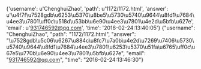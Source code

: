 {'username': u'ChenghuiZhao', 'path': u'1172/1172.html', 'answer': u'\u4f7f\u7528gdb\u6253\u5370\u8be5\u5730\u5740\u9644\u8fd1\u7684\u4ee3\u7801\uff0c\u518d\u53bb\u6e90\u4ee3\u7801\u4e2d\u5bfb\u627e', 'email': u'931746592@qq.com', 'time': '2016-02-24:13:40:05'}
{"username": "ChenghuiZhao", "path": "1172/1172.html", "answer": "\u7528gdb\u5c06\u6267\u884c\u8fc7\u7a0b\u4e2d\u7269\u7406\u5730\u5740\u9644\u8fd1\u7684\u4ee3\u7801\u6253\u5370\u51fa\u6765\uff0c\u67e5\u770b\u6e90\u4ee3\u7801\u5bfb\u627e", "email": "931746592@qq.com", "time": "2016-02-24:13:46:30"}